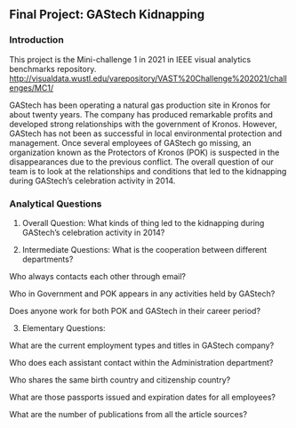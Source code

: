 ## Final Project: GAStech Kidnapping

### Introduction
This project is the Mini-challenge 1 in 2021 in IEEE visual analytics benchmarks repository. http://visualdata.wustl.edu/varepository/VAST%20Challenge%202021/challenges/MC1/ 

GAStech has been operating a natural gas production site in Kronos for about twenty years. The company has produced remarkable profits and developed strong relationships with the government of Kronos. However, GAStech has not been as successful in local environmental protection and management. Once several employees of GAStech go missing, an organization known as the Protectors of Kronos (POK) is suspected in the disappearances due to the previous conflict. The overall question of our team is to look at the relationships and conditions that led to the kidnapping during GAStech’s celebration activity in 2014.

### Analytical Questions 
1. Overall Question: 
What kinds of thing led to the kidnapping during GAStech’s celebration activity in 2014? 

2. Intermediate Questions: 
What is the cooperation between different departments? 

Who always contacts each other through email? 

Who in Government and POK appears in any activities held by GAStech? 

Does anyone work for both POK and GAStech in their career period? 

3. Elementary Questions:  

What are the current employment types and titles in GAStech company?  

Who does each assistant contact within the Administration department?   

Who shares the same birth country and citizenship country?  

What are those passports issued and expiration dates for all employees?  

What are the number of publications from all the article sources?  
